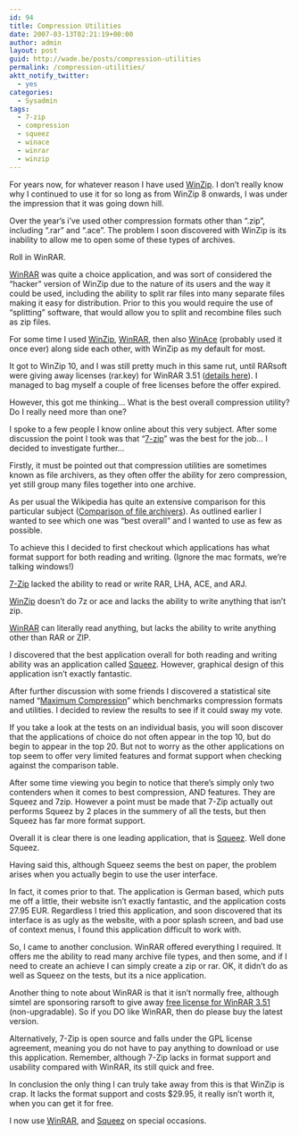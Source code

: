 ```yaml
---
id: 94
title: Compression Utilities
date: 2007-03-13T02:21:19+00:00
author: admin
layout: post
guid: http://wade.be/posts/compression-utilities
permalink: /compression-utilities/
aktt_notify_twitter:
  - yes
categories:
  - Sysadmin
tags:
  - 7-zip
  - compression
  - squeez
  - winace
  - winrar
  - winzip
---
```

<p class="lead">
  For years now, for whatever reason I have used <a href="http://www.winzip.com/">WinZip</a>. I don&#8217;t really know why I continued to use it for so long as from WinZip 8 onwards, I was under the impression that it was going down hill.
</p>

Over the year&#8217;s i&#8217;ve used other compression formats other than &#8220;.zip&#8221;, including &#8220;.rar&#8221; and &#8220;.ace&#8221;. The problem I soon discovered with WinZip is its inability to allow me to open some of these types of archives.

<!--more-->Roll in WinRAR. 

[WinRAR](http://www.rarlab.com/) was quite a choice application, and was sort of considered the &#8220;hacker&#8221; version of WinZip due to the nature of its users and the way it could be used, including the ability to split rar files into many separate files making it easy for distribution. Prior to this you would require the use of &#8220;splitting&#8221; software, that would allow you to split and recombine files such as zip files.

For some time I used [WinZip](http://www.winzip.com/), [WinRAR](http://www.rarlab.com/)[](http://www.rarlab.com/), then also [WinAce](http://www.winace.com/) (probably used it once ever) along side each other, with WinZip as my default for most.

It got to WinZip 10, and I was still pretty much in this same rut, until RARsoft were giving away licenses (rar.key) for WinRAR 3.51 ([details here](http://googlesystem.blogspot.com/2006/07/winrar-free-today.html)). I managed to bag myself a couple of free licenses before the offer expired.

However, this got me thinking&#8230; What is the best overall compression utility? Do I really need more than one?

I spoke to a few people I know online about this very subject. After some discussion the point I took was that &#8220;[7-zip](http://www.7-zip.org/)&#8221; was the best for the job&#8230; I decided to investigate further&#8230;

Firstly, it must be pointed out that compression utilities are sometimes known as file archivers, as they often offer the ability for zero compression, yet still group many files together into one archive.

As per usual the Wikipedia has quite an extensive comparison for this particular subject ([Comparison of file archivers](http://en.wikipedia.org/wiki/Comparison_of_file_archivers)). As outlined earlier I wanted to see which one was &#8220;best overall&#8221; and I wanted to use as few as possible.

To achieve this I decided to first checkout which applications has what format support for both reading and writing. (Ignore the mac formats, we&#8217;re talking windows!)

[7-Zip](http://www.7-zip.org/) lacked the ability to read or write RAR, LHA, ACE, and ARJ.

[WinZip](http://www.winzip.com/) doesn&#8217;t do 7z or ace and lacks the ability to write anything that isn&#8217;t zip.

[WinRAR](http://www.rarlab.com/) can literally read anything, but lacks the ability to write anything other than RAR or ZIP.

I discovered that the best application overall for both reading and writing ability was an application called [Squeez](http://web.archive.org/web/20090312042748/http://www.speedproject.de:80/enu/squeez/). However, graphical design of this application isn&#8217;t exactly fantastic.

After further discussion with some friends I discovered a statistical site named &#8220;[Maximum Compression](http://www.maximumcompression.com/)&#8221; which benchmarks compression formats and utilities. I decided to review the results to see if it could sway my vote.

If you take a look at the tests on an individual basis, you will soon discover that the applications of choice do not often appear in the top 10, but do begin to appear in the top 20. But not to worry as the other applications on top seem to offer very limited features and format support when checking against the comparison table.

After some time viewing you begin to notice that there&#8217;s simply only two contenders when it comes to best compression, AND features. They are Squeez and 7zip. However a point must be made that 7-Zip actually out performs Squeez by 2 places in the summery of all the tests, but then Squeez has far more format support.

Overall it is clear there is one leading application, that is [Squeez](http://web.archive.org/web/20090312042748/http://www.speedproject.de:80/enu/squeez/). Well done Squeez.

Having said this, although Squeez seems the best on paper, the problem arises when you actually begin to use the user interface.

In fact, it comes prior to that. The application is German based, which puts me off a little, their website isn&#8217;t exactly fantastic, and the application costs 27.95 EUR. Regardless I tried this application, and soon discovered that its interface is as ugly as the website, with a poor splash screen, and bad use of context menus, I found this application difficult to work with.

So, I came to another conclusion. WinRAR offered everything I required. It offers me the ability to read many archive file types, and then some, and if I need to create an achieve I can simply create a zip or rar. OK, it didn&#8217;t do as well as Squeez on the tests, but its a nice application.

Another thing to note about WinRAR is that it isn&#8217;t normally free, although simtel are sponsoring rarsoft to give away [free license for WinRAR 3.51](http://web.archive.org/web/20060904072711/http://wcarchive.cdrom.com/pub/simtelnet/win95/compress/rarkey.rar) (non-upgradable). So if you DO like WinRAR, then do please buy the latest version.

Alternatively, 7-Zip is open source and falls under the GPL license agreement, meaning you do not have to pay anything to download or use this application. Remember, although 7-Zip lacks in format support and usability compared with WinRAR, its still quick and free.

In conclusion the only thing I can truly take away from this is that WinZip is crap. It lacks the format support and costs $29.95, it really isn&#8217;t worth it, when you can get it for free.

I now use [WinRAR](http://www.rarlab.com/), and [Squeez](http://web.archive.org/web/20090312042748/http://www.speedproject.de:80/enu/squeez/) on special occasions.
